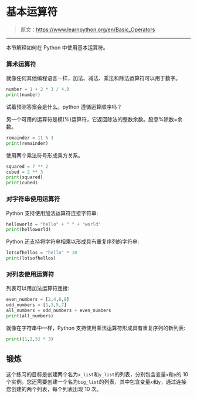 # 基本运算符

> 原文：<https://www.learnpython.org/en/Basic_Operators>

* * *

本节解释如何在 Python 中使用基本运算符。

### 算术运算符

就像任何其他编程语言一样，加法、减法、乘法和除法运算符可以用于数字。

```py
number = 1 + 2 * 3 / 4.0
print(number) 
```

试着预测答案会是什么。python 遵循运算顺序吗？

另一个可用的运算符是模(%)运算符，它返回除法的整数余数。股息%除数=余数。

```py
remainder = 11 % 3
print(remainder) 
```

使用两个乘法符号形成乘方关系。

```py
squared = 7 ** 2
cubed = 2 ** 3
print(squared)
print(cubed) 
```

### 对字符串使用运算符

Python 支持使用加法运算符连接字符串:

```py
helloworld = "hello" + " " + "world"
print(helloworld) 
```

Python 还支持将字符串相乘以形成具有重复序列的字符串:

```py
lotsofhellos = "hello" * 10
print(lotsofhellos) 
```

### 对列表使用运算符

列表可以用加法运算符连接:

```py
even_numbers = [2,4,6,8]
odd_numbers = [1,3,5,7]
all_numbers = odd_numbers + even_numbers
print(all_numbers) 
```

就像在字符串中一样，Python 支持使用乘法运算符形成具有重复序列的新列表:

```py
print([1,2,3] * 3) 
```

## 锻炼

这个练习的目标是创建两个名为`x_list`和`y_list`的列表，分别包含变量`x`和`y`的 10 个实例。您还需要创建一个名为`big_list`的列表，其中包含变量`x`和`y`，通过连接您创建的两个列表，每个列表出现 10 次。